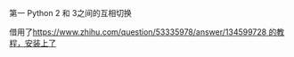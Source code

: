 第一 Python 2 和 3之间的互相切换

借用了[https://www.zhihu.com/question/53335978/answer/134599728  的教程，安装上了](https://www.zhihu.com/question/53335978/answer/134599728)



